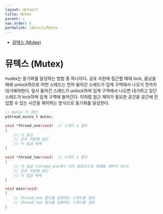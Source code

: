 ```yaml
---
layout: default
title: Mutex
parent: c
nav_order: 6
permalink: /docs/c/Mutex
---
```


* [뮤텍스 (Mutex)](#뮤텍스-mutex)

# 뮤텍스 (Mutex)

mutex는 동기화를 달성하는 방법 중 하나이다. 공유 자원에 접근할 때에 lock, 끝났을 때에 unlock하므로 어떤 스레드는 먼저 들어간 스레드가 임계 구역에서 나오기 전까지 대기해야한다. 앞서 들어간 스레드가 unlock하며 임계 구역에서 나오면 대기하고 있던 스레드가 lock하며 임계 구역에 들어간다. 이처럼 접근 제어가 필요한 공간을 공간에 진입할 수 있는 시간을 제어하는 방식으로 동기화를 달성한다.

```c
// mutex 키 생성
pthread_mutex_t mutex;

void *thread_one(void)	// 스레드 1 함수
{
	// 키 잠금
	// 공유 자원에 접근
	// 키 잠금 해제
}

void *thread_two(void)	// 스레드 2 함수
{
	// 키 잠금 (thread_one에서 이미 잠갔으므로 해체될 때까지 대기)
	// 공유 자원에 접근
	// 키 잠금 해제
}

void main(void)
{
	// thread_one 함수를 실행하는 스레드를 생성
	// thread_two 함수를 실행하는 스레드를 생성
}
```
